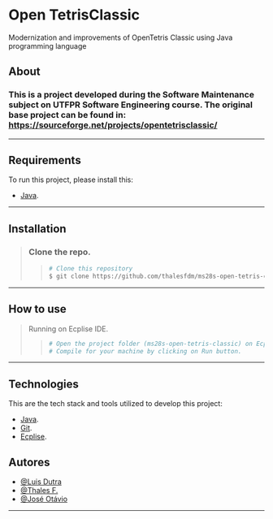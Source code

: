 # Open TetrisClassic

Modernization and improvements of OpenTetris Classic using Java programming language

## About

### This is a project developed during the Software Maintenance subject on UTFPR Software Engineering course. The original base project can be found in: https://sourceforge.net/projects/opentetrisclassic/

---

## Requirements

To run this project, please install this:

- [Java](https://www.java.com).

---

## Installation

> ### Clone the repo.
>
> > ```bash
> > # Clone this repository
> > $ git clone https://github.com/thalesfdm/ms28s-open-tetris-classic
> > ```
>

---


## How to use

> 
>   Running on Ecplise IDE.
>
>
> > ```bash
> > # Open the project folder (ms28s-open-tetris-classic) on Ecplise IDE.
> > # Compile for your machine by clicking on Run button.
> > ```

---

## Technologies


This are the tech stack and tools utilized to develop this project:

- [Java](https://www.java.com).
- [Git](https://git-scm.com/).
- [Ecplise](https://www.eclipse.org/downloads/).

## Autores

- [@Luis Dutra](https://www.github.com/LuisDutra)
- [@Thales F.](https://www.github.com/thalesfdm)
- [@José Otávio](https://www.github.com/bremmm)

---

